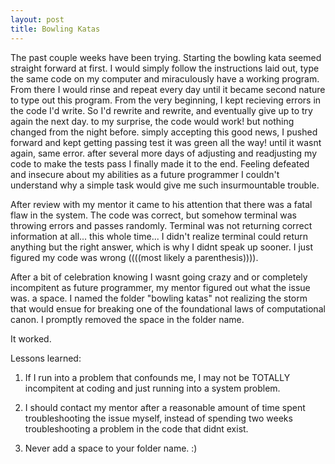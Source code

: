 ```yaml
---
layout: post
title: Bowling Katas
---
```


The past couple weeks have been trying. Starting the bowling kata seemed straight forward at first. I would simply follow the instructions laid out, type the same code on my computer and miraculously have a working program. From there I would rinse and repeat every day until it became second nature to type out this program. From the very beginning, I kept recieving errors in the code I'd write. So I'd rewrite and rewrite, and eventually give up to try again the next day. to my surprise, the code would work! but nothing changed from the night before. simply accepting this good news, I pushed forward and kept getting passing test it was green all the way! until it wasnt again, same error. after several more days of adjusting and readjusting my code to make the tests pass I finally made it to the end. Feeling defeated and insecure about my abilities as a future programmer I couldn't understand why a simple task would give me such insurmountable trouble. 

After review with my mentor it came to his attention that there was a fatal flaw in the system. The code was correct, but somehow terminal was throwing errors and passes randomly. Terminal was not returning correct information at all... this whole time... I didn't realize terminal could return anything but the right answer, which is why I didnt speak up sooner. I just figured my code was wrong ((((most likely a parenthesis)))).

After a bit of celebration knowing I wasnt going crazy and or completely incompitent as future programmer, my mentor figured out what the issue was. a space. I named the folder "bowling katas" not realizing the storm that would ensue for breaking one of the foundational laws of computational canon. I promptly removed the space in the folder name. 

It worked. 




Lessons learned:

1) If I run into a problem that confounds me, I may not be TOTALLY incompitent at coding and just running into a system problem. 

2) I should contact my mentor after a reasonable amount of time spent troubleshooting the issue myself, instead of spending two weeks troubleshooting a problem in the code that didnt exist.

3) Never add a space to your folder name. :)
